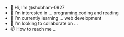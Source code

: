 - 👋 Hi, I’m @shubham-0927
- 👀 I’m interested in ... programing,coding and reading
- 🌱 I’m currently learning ... web development
- 💞️ I’m looking to collaborate on ...
- 📫 How to reach me ...

<!---
shubham-0927/shubham-0927 is a ✨ special ✨ repository because its `README.md` (this file) appears on your GitHub profile.
You can click the Preview link to take a look at your changes.
--->
